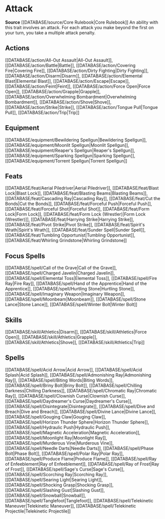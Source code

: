 ﻿---
id: '15'
name: Attack
rarity: Common
source: '[[DATABASE/source/Core Rulebook|Core Rulebook]]'
trait:
- Attack
type: Trait

---
# Attack

**Source** [[DATABASE/source/Core Rulebook|Core Rulebook]] 
An ability with this trait involves an attack. For each attack you make beyond the first on your turn, you take a multiple attack penalty.

## Actions

[[DATABASE/action/All-Out Assault|All-Out Assault]], [[DATABASE/action/Battle|Battle]], [[DATABASE/action/Covering Fire|Covering Fire]], [[DATABASE/action/Dirty Fighting|Dirty Fighting]], [[DATABASE/action/Disarm|Disarm]], [[DATABASE/action/Elemental Blast|Elemental Blast]], [[DATABASE/action/Escape|Escape]], [[DATABASE/action/Feint|Feint]], [[DATABASE/action/Force Open|Force Open]], [[DATABASE/action/Grapple|Grapple]], [[DATABASE/action/Overwhelming Bombardment|Overwhelming Bombardment]], [[DATABASE/action/Shove|Shove]], [[DATABASE/action/Strike|Strike]], [[DATABASE/action/Tongue Pull|Tongue Pull]], [[DATABASE/action/Trip|Trip]]

## Equipment

[[DATABASE/equipment/Bewildering Spellgun|Bewildering Spellgun]], [[DATABASE/equipment/Moonlit Spellgun|Moonlit Spellgun]], [[DATABASE/equipment/Reaper's Spellgun|Reaper's Spellgun]], [[DATABASE/equipment/Sparking Spellgun|Sparking Spellgun]], [[DATABASE/equipment/Torrent Spellgun|Torrent Spellgun]]

## Feats

[[DATABASE/feat/Aerial Piledriver|Aerial Piledriver]], [[DATABASE/feat/Blast Lock|Blast Lock]], [[DATABASE/feat/Blasting Beams|Blasting Beams]], [[DATABASE/feat/Cascading Ray|Cascading Ray]], [[DATABASE/feat/Cut the Bonds|Cut the Bonds]], [[DATABASE/feat/Forceful Push|Forceful Push]], [[DATABASE/feat/Forceful Shot|Forceful Shot]], [[DATABASE/feat/Form Lock|Form Lock]], [[DATABASE/feat/Form Lock (Wrestler)|Form Lock (Wrestler)]], [[DATABASE/feat/Harrying Strike|Harrying Strike]], [[DATABASE/feat/Pivot Strike|Pivot Strike]], [[DATABASE/feat/Spirit's Wrath|Spirit's Wrath]], [[DATABASE/feat/Sunder Spell|Sunder Spell]], [[DATABASE/feat/Tumbling Opportunist|Tumbling Opportunist]], [[DATABASE/feat/Whirling Grindstone|Whirling Grindstone]]

## Focus Spells

[[DATABASE/spell/Call of the Grave|Call of the Grave]], [[DATABASE/spell/Charged Javelin|Charged Javelin]], [[DATABASE/spell/Elemental Toss|Elemental Toss]], [[DATABASE/spell/Fire Ray|Fire Ray]], [[DATABASE/spell/Hand of the Apprentice|Hand of the Apprentice]], [[DATABASE/spell/Hurtling Stone|Hurtling Stone]], [[DATABASE/spell/Imaginary Weapon|Imaginary Weapon]], [[DATABASE/spell/Moonbeam|Moonbeam]], [[DATABASE/spell/Stone Lance|Stone Lance]], [[DATABASE/spell/Winter Bolt|Winter Bolt]]

## Skills

[[DATABASE/skill/Athletics|Disarm]], [[DATABASE/skill/Athletics|Force Open]], [[DATABASE/skill/Athletics|Grapple]], [[DATABASE/skill/Athletics|Shove]], [[DATABASE/skill/Athletics|Trip]]

## Spells

[[DATABASE/spell/Acid Arrow|Acid Arrow]], [[DATABASE/spell/Acid Splash|Acid Splash]], [[DATABASE/spell/Admonishing Ray|Admonishing Ray]], [[DATABASE/spell/Biting Words|Biting Words]], [[DATABASE/spell/Briny Bolt|Briny Bolt]], [[DATABASE/spell/Chilling Darkness|Chilling Darkness]], [[DATABASE/spell/Chromatic Ray|Chromatic Ray]], [[DATABASE/spell/Clownish Curse|Clownish Curse]], [[DATABASE/spell/Daydreamer's Curse|Daydreamer's Curse]], [[DATABASE/spell/Disintegrate|Disintegrate]], [[DATABASE/spell/Dive and Breach|Dive and Breach]], [[DATABASE/spell/Divine Lance|Divine Lance]], [[DATABASE/spell/Gouging Claw|Gouging Claw]], [[DATABASE/spell/Horizon Thunder Sphere|Horizon Thunder Sphere]], [[DATABASE/spell/Hydraulic Push|Hydraulic Push]], [[DATABASE/spell/Magnetic Acceleration|Magnetic Acceleration]], [[DATABASE/spell/Moonlight Ray|Moonlight Ray]], [[DATABASE/spell/Murderous Vine|Murderous Vine]], [[DATABASE/spell/Needle Darts|Needle Darts]], [[DATABASE/spell/Phase Bolt|Phase Bolt]], [[DATABASE/spell/Polar Ray|Polar Ray]], [[DATABASE/spell/Produce Flame|Produce Flame]], [[DATABASE/spell/Ray of Enfeeblement|Ray of Enfeeblement]], [[DATABASE/spell/Ray of Frost|Ray of Frost]], [[DATABASE/spell/Sage's Curse|Sage's Curse]], [[DATABASE/spell/Scorching Ray|Scorching Ray]], [[DATABASE/spell/Searing Light|Searing Light]], [[DATABASE/spell/Shocking Grasp|Shocking Grasp]], [[DATABASE/spell/Slashing Gust|Slashing Gust]], [[DATABASE/spell/Snowball|Snowball]], [[DATABASE/spell/Tanglefoot|Tanglefoot]], [[DATABASE/spell/Telekinetic Maneuver|Telekinetic Maneuver]], [[DATABASE/spell/Telekinetic Projectile|Telekinetic Projectile]]